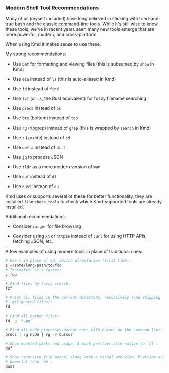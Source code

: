 ### Modern Shell Tool Recommendations

Many of us (myself included) have long believed in sticking with tried-and-true bash and
the classic command-line tools.
While it's still wise to know these tools, we've in recent years seen many new tools
emerge that are more powerful, modern, and cross-platform.

When using Kmd it makes sense to use these.

My strong recommendations:

- Use `bat` for formatting and viewing files (this is subsumed by `show` in Kmd)

- Use `eza` instead of `ls` (this is auto-aliased in Kmd)

- Use `fd` instead of `find`

- Use `fzf` (or `sk`, the Rust equivalent) for fuzzy filename searching

- Use `procs` instead of `ps`

- Use `btm` (bottom) instead of `top`

- Use `rg` (ripgrep) instead of `grep` (this is wrapped by `search` in Kmd)

- Use `z` (zoxide) instead of `cd`

- Use `delta` instead of `diff`

- Use `jq` to process JSON

- Use `tldr` as a more modern version of `man`

- Use `duf` instead of `df`

- Use `dust` instead of `du`

Kmd uses or supports several of these for better functionality, they are installed.
Use `check_tools` to check which Kmd-supported tools are already installed.

Additional recommendations:

- Consider `ranger` for file browsing

- Consider using `xh` or `httpie` instead of `curl` for using HTTP APIs, fetching JSON,
  etc.

A few examples of using modern tools in place of traditional ones:

```bash
# Use z in place of cd: switch directories (first time):
z ~/some/long/path/to/foo
# Thereafter it's faster:
z foo

# Find files by fuzzy search:
fzf

# Print all files in the current directory, recursively (and skipping
# .gitignored files):
fd 

# Find all Python files:
fd -g '*.py'

# Find all node processes except ones with Cursor on the command line:
procs | rg node | rg -v Cursor

# Show mounted disks and usage. A much prettier alternative to `df`:
duf

# Show recursive file usage, along with a visual overview. Prettier and more
# powerful than `du`:
dust
```
